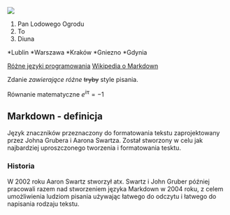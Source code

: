 ![](flaga.png)

1. Pan Lodowego Ogrodu
2. To
3. Diuna

  *Lublin
  *Warszawa
  *Kraków
  *Gniezno
  *Gdynia

[Różne języki programowania](https://www.highlightjs.org/static/demo) [Wikipedia o Markdown](https://www.en.wikipedia.org/wiki/Markdown)

Zdanie _zawierające_ *różne* ~~tryby~~ style pisania.

Równanie matematyczne $e^{i\pi}=-1$

## Markdown - definicja
Język znaczników przeznaczony do formatowania tekstu zaprojektowany przez Johna Grubera i Aarona Swartza. Został stworzony w celu jak najbardziej uproszczonego tworzenia i formatowania tesktu.

### Historia
W 2002 roku Aaron Swartz stworzył atx. Swartz i John Gruber później pracowali razem nad stworzeniem języka Markdown w 2004 roku, z celem umożliwienia ludziom pisania używając łatwego do odczytu i łatwego do napisania rodzaju tekstu.
